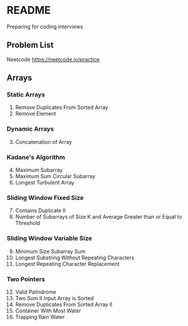 # README 
Preparing for coding interviews
## Problem List
Neetcode <https://neetcode.io/practice>

## Arrays 
### Static Arrays
1. Remove Duplicates From Sorted Array
2. Remove Element

### Dynamic Arrays
3. Concatenation of Array

### Kadane's Algorithm 
4. Maximum Subarray 
5. Maximum Sum Circular Subarray 
6. Longest Turbulent Array 

### Sliding Window Fixed Size 
7. Contains Duplicate II 
8. Number of Subarrays of Size K and Average Greater than or Equal to Threshold 

### Sliding Window Variable Size 
9. Minimum Size Subarray Sum 
10. Longest Substring Without Repeating Characters 
11. Longest Repeating Character Replacement 

### Two Pointers 
12. Valid Palindrome 
13. Two Sum II Input Array is Sorted 
14. Remove Duplicates From Sorted Array II 
15. Container With Most Water
16. Trapping Rain Water